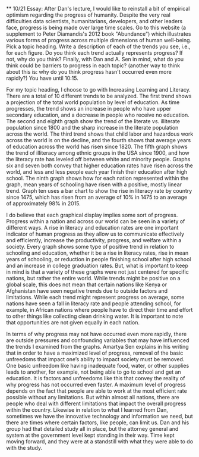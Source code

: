 ** 10/21 Essay: After Dan's lecture, I would like to reinstall a bit of empirical optimism regarding the progress of humanity. Despite the very real difficulties data scientists, humanitarians, developers, and other leaders face, progress is being made over large time scales. Go to this website (a supplement to Peter Diamandis's 2012 book "Abundance") which illustrates various forms of progress across multiple dimensions of human well-being. Pick a topic heading. Write a description of each of the trends you see, i.e., for each figure. Do you think each trend actually represents progress? If not, why do you think? Finally, with Dan and A. Sen in mind, what do you think could be barriers to progress in each topic? (another way to think about this is: why do you think progress hasn't occurred even more rapidly?) You have until 10:15.

For my topic heading, I choose to go with Increasing Learning and Literacy. There are a total of 10 different trends to be analyzed. The first trend shows a projection of the total world population by level of education. As time progresses, the trend shows an increase in people who have upper secondary education, and a decrease in people who receive no education. The second and eighth graph show the trend of the literate vs. illiterate population since 1800 and the sharp increase in the literate population across the world. The third trend shows that child labor and hazardous work across the world is on the decline, and the fourth shows that average years of education across the world has risen since 1820. The fifth graph shows the trend of illiteracy among ethnic groups in the USA since 1900, and how the literacy rate has leveled off between white and minority people. Graphs six and seven both convey that higher education rates have risen across the world, and less and less people each year finish their education after high school. The ninth graph shows how for each nation represented within the graph, mean years of schooling have risen with a positive, mostly linear trend. Graph ten uses a bar chart to show the rise in literacy rate by country since 1475, which has risen from an average of 10% in 1475 to an average of approximately 98% in 2015.
  
I do believe that each graphical display implies some sort of progress. Progress within a nation and across our world can be seen in a variety of different ways. A rise in literacy and education rates are one important indicator of human progress as they allow us to communicate effectively and efficiently, increase the productivity, progress, and welfare within a society. Every graph shows some type of positive trend in relation to schooling and education, whether it be a rise in literacy rates, rise in mean years of schooling, or reduction in people finishing school after high school and an increase in college graduation rates. But, what is important to keep in mind is that a variety of these graphs were not just centered for specific nations, but rather the entire world. While trends might be positive on a global scale, this does not mean that certain nations like Kenya or Afghanistan have seen negative trends due to outside factors and limitations. While each trend might represent progress on average, some nations have seen a fall in literacy rate and people attending school, for example, in African nations where people have to direct their time and effort to other things like collecting clean drinking water. It is important to note that opportunities are not given equally in each nation.
  
In terms of why progress may not have occurred even more rapidly, there are outside pressures and confounding variables that may have influenced the trends I examined from the graphs. Amartya Sen explains in his writing that in order to have a maximized level of progress, removal of the basic unfreedoms that impact one’s ability to impact society must be removed. One basic unfreedom like having inadequate food, water, or other supplies leads to another, for example, not being able to go to school and get an education. It is factors and unfreedoms like this that convey the reality of why progress has not occurred even faster. A maximum level of progress depends on the fact that people are able to work at the most efficient rate possible without any limitations. But within almost all nations, there are people who deal with different limitations that impact the overall progress within the country. Likewise in relation to what I learned from Dan, sometimes we have the innovative technology and information we need, but there are times where certain factors, like people, can limit us. Dan and his group had that detailed study all in place, but the attorney general and system at the government level kept standing in their way. Time kept moving forward, and they were at a standstill with what they were able to do with the study. 
